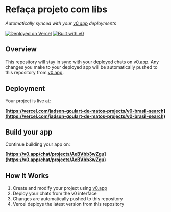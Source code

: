 # Refaça projeto com libs

*Automatically synced with your [v0.app](https://v0.app) deployments*

[![Deployed on Vercel](https://img.shields.io/badge/Deployed%20on-Vercel-black?style=for-the-badge&logo=vercel)](https://vercel.com/jadson-goulart-de-matos-projects/v0-brasil-search)
[![Built with v0](https://img.shields.io/badge/Built%20with-v0.app-black?style=for-the-badge)](https://v0.app/chat/projects/AeBVbb3wZgu)

## Overview

This repository will stay in sync with your deployed chats on [v0.app](https://v0.app).
Any changes you make to your deployed app will be automatically pushed to this repository from [v0.app](https://v0.app).

## Deployment

Your project is live at:

**[https://vercel.com/jadson-goulart-de-matos-projects/v0-brasil-search](https://vercel.com/jadson-goulart-de-matos-projects/v0-brasil-search)**

## Build your app

Continue building your app on:

**[https://v0.app/chat/projects/AeBVbb3wZgu](https://v0.app/chat/projects/AeBVbb3wZgu)**

## How It Works

1. Create and modify your project using [v0.app](https://v0.app)
2. Deploy your chats from the v0 interface
3. Changes are automatically pushed to this repository
4. Vercel deploys the latest version from this repository